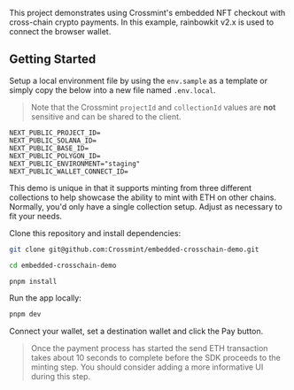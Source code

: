 This project demonstrates using Crossmint's embedded NFT checkout with cross-chain crypto payments. In this example, rainbowkit v2.x is used to connect the browser wallet.

## Getting Started

Setup a local environment file by using the `env.sample` as a template or simply copy the below into a new file named `.env.local`.

> Note that the Crossmint `projectId` and `collectionId` values are **not** sensitive and can be shared to the client.

```
NEXT_PUBLIC_PROJECT_ID=
NEXT_PUBLIC_SOLANA_ID=
NEXT_PUBLIC_BASE_ID=
NEXT_PUBLIC_POLYGON_ID=
NEXT_PUBLIC_ENVIRONMENT="staging"
NEXT_PUBLIC_WALLET_CONNECT_ID=
```

<Note>This demo is unique in that it supports minting from three different collections to help showcase the ability to mint with ETH on other chains. Normally, you'd only have a single collection setup. Adjust as necessary to fit your needs.</Note>

Clone this repository and install dependencies:

```bash
git clone git@github.com:Crossmint/embedded-crosschain-demo.git

cd embedded-crosschain-demo

pnpm install
```

Run the app locally:

```bash
pnpm dev
```

Connect your wallet, set a destination wallet and click the Pay button.

> Once the payment process has started the send ETH transaction takes about 10 seconds to complete before the SDK proceeds to the minting step. You should consider adding a more informative UI during this step.
